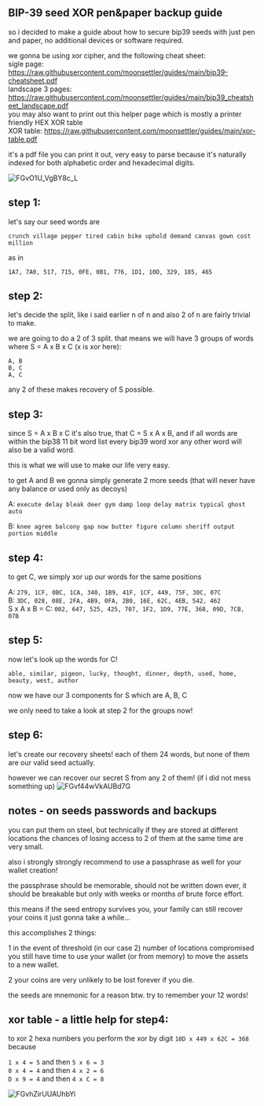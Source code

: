 ## BIP-39 seed XOR pen&paper backup guide

so i decided to make a guide about how to secure bip39 seeds with just pen and paper, no additional devices or software required.

we gonna be using xor cipher, and the following cheat sheet: \
sigle page: https://raw.githubusercontent.com/moonsettler/guides/main/bip39-cheatsheet.pdf \
landscape 3 pages: https://raw.githubusercontent.com/moonsettler/guides/main/bip39_cheatsheet_landscape.pdf \
you may also want to print out this helper page which is mostly a printer friendly HEX XOR table \
XOR table: https://raw.githubusercontent.com/moonsettler/guides/main/xor-table.pdf

it's a pdf file you can print it out, very easy to parse because it's naturally indexed for both alphabetic order and hexadecimal digits.

![FGvO1U_VgBY8c_L](https://user-images.githubusercontent.com/90689674/146413523-780d8d73-dc80-4dd2-a15a-9418f0e4b9e6.jpg)

## step 1:
let's say our seed words are

`crunch village pepper tired cabin bike uphold demand canvas gown cost million`

as in

`1A7, 7A0, 517, 715, 0FE, 0B1, 776, 1D1, 10D, 329, 185, 465`

## step  2:
let's decide the split, like i said earlier n of n and also 2 of n are fairly trivial to make.

we are going to do a 2 of 3 split. that means we will have 3 groups of words where S = A x B x C (x is xor here):

`A, B`\
`B, C`\
`A, C`

any 2 of these makes recovery of S possible.

## step 3:
since S = A x B x C it's also true, that C = S x A x B, and if all words are within the bip38 11 bit word list every bip39 word xor any other word will also be a valid word.

this is what we will use to make our life very easy.

to get A and B we gonna simply generate 2 more seeds (that will never have any balance or used only as decoys)

A: `execute delay bleak deer gym damp loop delay matrix typical ghost auto`

B: `knee agree balcony gap now butter figure column sheriff output portion middle`

## step 4:
to get C, we simply xor up our words for the same positions

A: `279, 1CF, 0BC, 1CA, 340, 1B9, 41F, 1CF, 449, 75F, 30C, 07C`\
B: `3DC, 028, 08E, 2FA, 4B9, 0FA, 2B0, 16E, 62C, 4EB, 542, 462`\
S x A x B = C: `002, 647, 525, 425, 707, 1F2, 1D9, 77E, 368, 09D, 7CB, 07B`

## step 5:
now let's look up the words for C!

`able, similar, pigeon, lucky, thought, dinner, depth, used, home, beauty, west, author`

now we have our 3 components for S which are A, B, C

we only need to take a look at step 2 for the groups now!

## step 6:
let's create our recovery sheets! each of them 24 words, but none of them are our valid seed actually.

however we can recover our secret S from any 2 of them! (if i did not mess something up)
![FGvf44wVkAUBd7G](https://user-images.githubusercontent.com/90689674/146414046-1c069644-8266-4da6-b1a9-eadaa8c92803.png)

## notes - on seeds passwords and backups
you can put them on steel, but technically if they are stored at different locations the chances of losing access to 2 of them at the same time are very small.

also i strongly strongly recommend to use a passphrase as well for your wallet creation!

the passphrase should be memorable, should not be written down ever, it should be breakable but only with weeks or months of brute force effort.

this means if the seed entropy survives you, your family can still recover your coins it just gonna take a while...

this accomplishes 2 things:

1 in the event of threshold (in our case 2) number of locations compromised you still have time to use your wallet (or from memory) to move the assets to a new wallet.

2 your coins are very unlikely to be lost forever if you die.

the seeds are mnemonic for a reason btw. try to remember your 12 words!

## xor table - a little help for step4:
to xor 2 hexa numbers you perform the xor by digit
`10D x 449 x 62C = 368` because

`1 x 4 = 5` and then `5 x 6 = 3`\
`0 x 4 = 4` and then `4 x 2 = 6`\
`D x 9 = 4` and then `4 x C = 8`

![FGvhZirUUAUhbYi](https://user-images.githubusercontent.com/90689674/146414381-5d8a9ca6-3317-4f6e-b448-f23a61210ac4.png)

